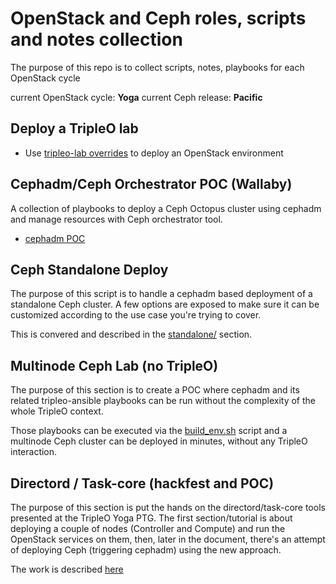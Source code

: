 # OpenStack and Ceph roles, scripts and notes collection

The purpose of this repo is to collect scripts, notes, playbooks
for each OpenStack cycle

current OpenStack cycle: **Yoga**
current Ceph release: **Pacific**


## Deploy a TripleO lab

- Use [tripleo-lab overrides](tripleo-lab) to deploy an OpenStack environment

## Cephadm/Ceph Orchestrator POC (Wallaby)

A collection of playbooks to deploy a Ceph Octopus cluster using cephadm and
manage resources with Ceph orchestrator tool.

- [cephadm POC](doc/cephadm_poc.md)


## Ceph Standalone Deploy

The purpose of this script is to handle a cephadm based deployment of a standalone Ceph cluster.
A few options are exposed to make sure it can be customized according to the use case you're trying
to cover.

This is convered and described in the [standalone/](https://github.com/fmount/tripleo-xena/tree/master/standalone)
section.


## Multinode Ceph Lab (no TripleO)

The purpose of this section is to create a POC where cephadm and its related tripleo-ansible
playbooks can be run without the complexity of the whole TripleO context.

Those playbooks can be executed via the [build_env.sh](https://github.com/fmount/tripleo-xena/tree/master/cephadm_deploy)
script and a multinode Ceph cluster can be deployed in minutes, without any TripleO interaction.


## Directord / Task-core (hackfest and POC)

The purpose of this section is put the hands on the directord/task-core tools presented
at the TripleO Yoga PTG.
The first section/tutorial is about deploying a couple of nodes (Controller and Compute)
and run the OpenStack services on them, then, later in the document, there's an attempt
of deploying Ceph (triggering cephadm) using the new approach.

The work is described [here](https://github.com/fmount/tripleo-xena/tree/master/directord)
